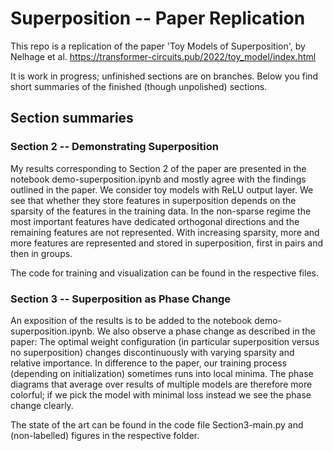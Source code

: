 # Superposition -- Paper Replication
This repo is a replication of the paper 'Toy Models of Superposition', by Nelhage et al. https://transformer-circuits.pub/2022/toy_model/index.html

It is work in progress; unfinished sections are on branches. Below you find short summaries of the finished (though unpolished) sections.


## Section summaries

### Section 2 -- Demonstrating Superposition
My results corresponding to Section 2 of the paper are presented in the notebook demo-superposition.ipynb and mostly agree with the findings outlined in the paper. We consider toy models with ReLU output layer. We see that whether they store features in superposition depends on the sparsity of the features in the training data. In the non-sparse regime the most important features have dedicated orthogonal directions and the remaining features are not represented. With increasing sparsity, more and more features are represented and stored in superposition, first in pairs and then in groups.

The code for training and visualization can be found in the respective files.

### Section 3 -- Superposition as Phase Change
An exposition of the results is to be added to the notebook demo-superposition.ipynb. We also observe a phase change as described in the paper: The optimal weight configuration (in particular superposition versus no superposition) changes discontinuously with varying sparsity and relative importance. In difference to the paper, our training process (depending on initialization) sometimes runs into local minima. The phase diagrams that average over results of multiple models are therefore more colorful; if we pick the model with minimal loss instead we see the phase change clearly.

The state of the art can be found in the code file Section3-main.py and (non-labelled) figures in the respective folder.
